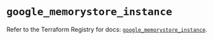 # `google_memorystore_instance`

Refer to the Terraform Registry for docs: [`google_memorystore_instance`](https://registry.terraform.io/providers/hashicorp/google/6.49.2/docs/resources/memorystore_instance).
